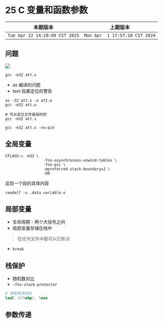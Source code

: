 # 25  C 变量和函数参数

|本期版本|上期版本
|:---:|:---:
`Tue Apr 22 14:29:09 CST 2025` | `Mon Apr  1 17:57:10 CST 2024`

## 问题

<img src="./01.png" />

```
gcc -m32 att.s
```

- as 编译的问题
- text 段重定位的警告

```
as -32 att.s -o att.o
gcc -m32 att.o

# 可从定位文件是临时的
gcc -m32 att.s

gcc -m32 att.s -no-pie
```

## 全局变量


```
CFLAGS:= -m32 \
				 -fno-asynchronous-unwind-tables \
				 -fno-pic \
				 -mpreferred-stack-boundary=2 \
				 -O0

```

显现一个段的具体内容

```
readelf -x .data variable.o
```


## 局部变量

* 生命周期 - 两个大括号之间
* 局部变量存储在栈中


> 在任何文件中都可以打断点

* `break`

## 栈保护

* 随机数对比
* `-fno-stack-protector`


```s
# 获取有效地址
leal -5(%ebp), %eax
```

## 参数传递

